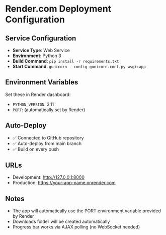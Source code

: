 # Render.com Deployment Configuration

## Service Configuration
- **Service Type**: Web Service
- **Environment**: Python 3
- **Build Command**: `pip install -r requirements.txt`
- **Start Command**: `gunicorn --config gunicorn.conf.py wsgi:app`

## Environment Variables
Set these in Render dashboard:
- `PYTHON_VERSION`: 3.11
- `PORT`: (automatically set by Render)

## Auto-Deploy
- ✅ Connected to GitHub repository
- ✅ Auto-deploy from main branch
- ✅ Build on every push

## URLs
- Development: http://127.0.0.1:8000
- Production: https://your-app-name.onrender.com

## Notes
- The app will automatically use the PORT environment variable provided by Render
- Downloads folder will be created automatically
- Progress bar works via AJAX polling (no WebSocket needed)
